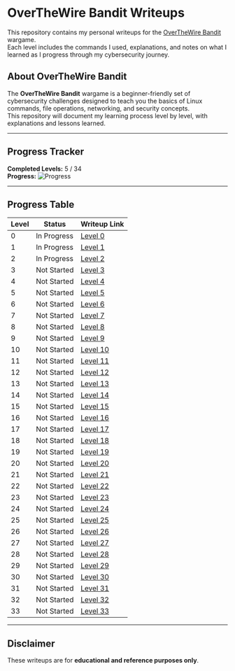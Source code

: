 # OverTheWire Bandit Writeups

This repository contains my personal writeups for the [OverTheWire Bandit](https://overthewire.org/wargames/bandit/) wargame.  
Each level includes the commands I used, explanations, and notes on what I learned as I progress through my cybersecurity journey.

## About OverTheWire Bandit
The **OverTheWire Bandit** wargame is a beginner-friendly set of cybersecurity challenges designed to teach you the basics of Linux commands, file operations, networking, and security concepts.  
This repository will document my learning process level by level, with explanations and lessons learned.

---

## Progress Tracker

**Completed Levels:** 5 / 34  
**Progress:** ![Progress](https://progress-bar.dev/0/?scale=34&title=Completed&width=300&color=blue)

---

## Progress Table
| Level | Status         | Writeup Link                |
|-------|----------------|-----------------------------|
| 0     | In Progress     | [Level 0](./Level-00)       |
| 1     | In Progress     | [Level 1](./Level-01)       |
| 2     | In Progress     | [Level 2](./Level-02)       |
| 3     | Not Started     | [Level 3](./Level-03)       |
| 4     | Not Started     | [Level 4](./Level-04)       |
| 5     | Not Started     | [Level 5](./Level-05)       |
| 6     | Not Started     | [Level 6](./Level-06)       |
| 7     | Not Started     | [Level 7](./Level-07)       |
| 8     | Not Started     | [Level 8](./Level-08)       |
| 9     | Not Started     | [Level 9](./Level-09)       |
| 10    | Not Started     | [Level 10](./Level-10)      |
| 11    | Not Started     | [Level 11](./Level-11)      |
| 12    | Not Started     | [Level 12](./Level-12)      |
| 13    | Not Started     | [Level 13](./Level-13)      |
| 14    | Not Started     | [Level 14](./Level-14)      |
| 15    | Not Started     | [Level 15](./Level-15)      |
| 16    | Not Started     | [Level 16](./Level-16)      |
| 17    | Not Started     | [Level 17](./Level-17)      |
| 18    | Not Started     | [Level 18](./Level-18)      |
| 19    | Not Started     | [Level 19](./Level-19)      |
| 20    | Not Started     | [Level 20](./Level-20)      |
| 21    | Not Started     | [Level 21](./Level-21)      |
| 22    | Not Started     | [Level 22](./Level-22)      |
| 23    | Not Started     | [Level 23](./Level-23)      |
| 24    | Not Started     | [Level 24](./Level-24)      |
| 25    | Not Started     | [Level 25](./Level-25)      |
| 26    | Not Started     | [Level 26](./Level-26)      |
| 27    | Not Started     | [Level 27](./Level-27)      |
| 28    | Not Started     | [Level 28](./Level-28)      |
| 29    | Not Started     | [Level 29](./Level-29)      |
| 30    | Not Started     | [Level 30](./Level-30)      |
| 31    | Not Started     | [Level 31](./Level-31)      |
| 32    | Not Started     | [Level 32](./Level-32)      |
| 33    | Not Started     | [Level 33](./Level-33)      |

---

## Disclaimer
These writeups are for **educational and reference purposes only**.  
